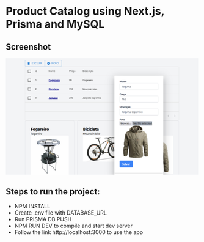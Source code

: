 # Product Catalog using Next.js, Prisma and MySQL

## Screenshot
![screenshot](public/img/screenshot.png)

## Steps to run the project:
- NPM INSTALL
- Create .env file with DATABASE_URL
- Run PRISMA DB PUSH
- NPM RUN DEV to compile and start dev server
- Follow the link http://localhost:3000 to use the app
